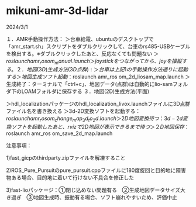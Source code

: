 # mikuni-amr-3d-lidar
2024/3/1

１．AMR手動操作方法：
  ＞台車給電、ubuntuのデスクトップで「amr_start.sh」スクリプトをダブルクリックして、台車のrs485-USBケーブルを検出する。※ダブルクリックしたあと、反応なくても問題ない
  ＞$roslaunch amr_ros om_manual.launch
  ＞joystickをつながってから、joyを操縦する。
２．地図(3D)生成方法(3D点群):
  ＞台車は上記1の手動操作方法通りに起動する
  ＞地図生成ソフト起動：$roslaunch amr_ros om_2d_liosam_map.launch
  ＞生成終了：ターミナルで「ctrl+c」、地図データ(点群)は自動的にlio-samフォルダ下のLOAMフォルダに保存する
３．地図(2D)生成方法(平面)

  ＞hdl_localizationパッケージのhdl_localization_livox.launchファイルに3D点群ファイル名を書き換える
  ＞3d-2D変換ソフトを起動する：$roslaunch amr_ros om_change_map_3d_to_2d.launch
  ＞2D地図変換待つ：3d-2d変換ソフトを起動したあと、rvizで2D地図が表示できるまで待つ
  ＞２D地図保存：$roslaunch amr_ros om_save_2d_map.launch

注意事項：

1)fast_gicpのthirdparty.zipファイルを解凍すること

2)ROS_Pure_Pursuitのpure_pursuit.cppファイルに180度旋回と目的地に障害物ある場合、目的地に着いて行けない不具合を修正した

3)fast-lioパッケージ：①閉じ込めない問題有る　②生成地図データサイズ大き過ぎ　③地図生成時、振動有る場合、ソフト崩れやすいため、評価中止


